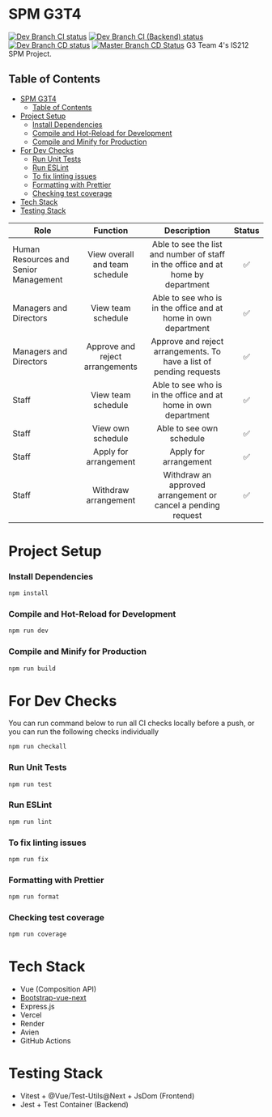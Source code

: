 # SPM G3T4

[![Dev Branch CI status](https://github.com/rhythmlover/SPM/actions/workflows/ci.yml/badge.svg?branch=dev)](https://github.com/rhythmlover/SPM/actions/workflows/ci.yml)
[![Dev Branch CI (Backend) status](https://github.com/rhythmlover/SPM/actions/workflows/ci_backend.yml/badge.svg?branch=dev)](https://github.com/rhythmlover/SPM/actions/workflows/ci_backend.yml)
[![Dev Branch CD status](https://github.com/rhythmlover/SPM/actions/workflows/cd_preview.yml/badge.svg)](https://github.com/rhythmlover/SPM/actions/workflows/cd_preview.yml)
[![Master Branch CD Status](https://github.com/rhythmlover/SPM/actions/workflows/cd_prod.yml/badge.svg)](https://github.com/rhythmlover/SPM/actions/workflows/cd_prod.yml)
G3 Team 4's IS212 SPM Project.

## Table of Contents

- [SPM G3T4](#spm-g3t4)
  - [Table of Contents](#table-of-contents)
- [Project Setup](#project-setup)
  - [Install Dependencies](#install-dependencies)
  - [Compile and Hot-Reload for Development](#compile-and-hot-reload-for-development)
  - [Compile and Minify for Production](#compile-and-minify-for-production)
- [For Dev Checks](#for-dev-checks)
  - [Run Unit Tests](#run-unit-tests)
  - [Run ESLint](#run-eslint)
  - [To fix linting issues](#to-fix-linting-issues)
  - [Formatting with Prettier](#formatting-with-prettier)
  - [Checking test coverage](#checking-test-coverage)
- [Tech Stack](#tech-stack)
- [Testing Stack](#testing-stack)

| Role                                  |            Function             |                                   Description                                    |       Status       |
| ------------------------------------- | :-----------------------------: | :------------------------------------------------------------------------------: | :----------------: |
| Human Resources and Senior Management | View overall and team schedule  | Able to see the list and number of staff in the office and at home by department | :white_check_mark: |
| Managers and Directors                |       View team schedule        |          Able to see who is in the office and at home in own department          | :white_check_mark: |
| Managers and Directors                | Approve and reject arrangements |       Approve and reject arrangements. To have a list of pending requests        | :white_check_mark: |
| Staff                                 |       View team schedule        |          Able to see who is in the office and at home in own department          | :white_check_mark: |
| Staff                                 |        View own schedule        |                             Able to see own schedule                             | :white_check_mark: |
| Staff                                 |      Apply for arrangement      |                              Apply for arrangement                               | :white_check_mark: |
| Staff                                 |      Withdraw arrangement       |           Withdraw an approved arrangement or cancel a pending request           | :white_check_mark: |

# Project Setup

### Install Dependencies

```sh
npm install
```

### Compile and Hot-Reload for Development

```sh
npm run dev
```

### Compile and Minify for Production

```sh
npm run build
```

# For Dev Checks

You can run command below to run all CI checks locally before a push, or you can run the following checks individually

```sh
npm run checkall
```

### Run Unit Tests

```sh
npm run test
```

### Run ESLint

```sh
npm run lint
```

### To fix linting issues

```sh
npm run fix
```

### Formatting with Prettier

```sh
npm run format
```

### Checking test coverage

```sh
npm run coverage
```

# Tech Stack

- Vue (Composition API)
- [Bootstrap-vue-next](https://bootstrap-vue-next.github.io/bootstrap-vue-next/)
- Express.js
- Vercel
- Render
- Avien
- GitHub Actions

# Testing Stack

- Vitest + @Vue/Test-Utils@Next + JsDom (Frontend)
- Jest + Test Container (Backend)
